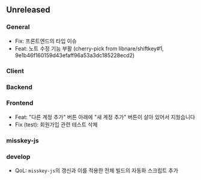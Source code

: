 ## Unreleased

### General
- Fix: 프론트엔드의 타입 이슈
- Feat: 노트 수정 기능 부활 (cherry-pick from libnare/shiftkey#1, 9e1b46f160159d43efaff96a53a3dc185228ecd2)

### Client

### Backend

### Frontend
- Feat: "다른 계정 추가" 버튼 아래에 "새 계정 추가" 버튼이 살아 있어서 지웠습니다
- Fix (test): 회원가입 관련 테스트 삭제

### misskey-js

### develop
- QoL: `misskey-js`의 갱신과 이를 적용한 전체 빌드의 자동화 스크립트 추가
